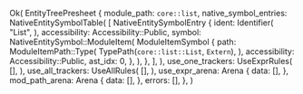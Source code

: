 Ok(
    EntityTreePresheet {
        module_path: `core::list`,
        native_symbol_entries: NativeEntitySymbolTable(
            [
                NativeEntitySymbolEntry {
                    ident: Identifier(
                        "List",
                    ),
                    accessibility: Accessibility::Public,
                    symbol: NativeEntitySymbol::ModuleItem(
                        ModuleItemSymbol {
                            path: ModuleItemPath::Type(
                                TypePath(`core::list::List`, `Extern`),
                            ),
                            accessibility: Accessibility::Public,
                            ast_idx: 0,
                        },
                    ),
                },
            ],
        ),
        use_one_trackers: UseExprRules(
            [],
        ),
        use_all_trackers: UseAllRules(
            [],
        ),
        use_expr_arena: Arena {
            data: [],
        },
        mod_path_arena: Arena {
            data: [],
        },
        errors: [],
    },
)